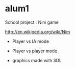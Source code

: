 alum1
=====

School project : Nim game

http://en.wikipedia.org/wiki/Nim


- Player vs IA mode
- Player vs player mode

- graphics made with SDL 

